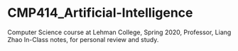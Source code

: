# CMP414_Artificial-Intelligence
Computer Science course at Lehman College, Spring 2020, Professor, Liang Zhao
In-Class notes, for personal review and study.
